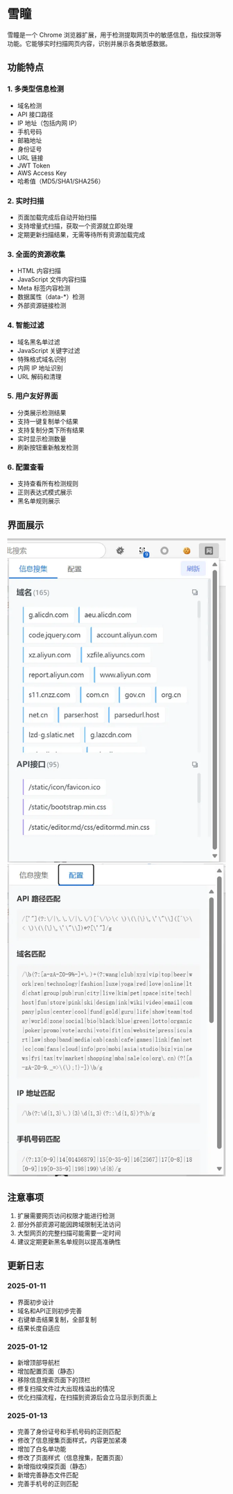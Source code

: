 # 雪瞳

雪瞳是一个 Chrome 浏览器扩展，用于检测提取网页中的敏感信息，指纹探测等功能。它能够实时扫描网页内容，识别并展示各类敏感数据。

## 功能特点

### 1. 多类型信息检测
- 域名检测
- API 接口路径
- IP 地址（包括内网 IP）
- 手机号码
- 邮箱地址
- 身份证号
- URL 链接
- JWT Token
- AWS Access Key
- 哈希值（MD5/SHA1/SHA256）

### 2. 实时扫描
- 页面加载完成后自动开始扫描
- 支持增量式扫描，获取一个资源就立即处理
- 定期更新扫描结果，无需等待所有资源加载完成

### 3. 全面的资源收集
- HTML 内容扫描
- JavaScript 文件内容扫描
- Meta 标签内容检测
- 数据属性（data-*）检测
- 外部资源链接检测

### 4. 智能过滤
- 域名黑名单过滤
- JavaScript 关键字过滤
- 特殊格式域名识别
- 内网 IP 地址识别
- URL 解码和清理

### 5. 用户友好界面
- 分类展示检测结果
- 支持一键复制单个结果
- 支持复制分类下所有结果
- 实时显示检测数量
- 刷新按钮重新触发检测

### 6. 配置查看
- 支持查看所有检测规则
- 正则表达式模式展示
- 黑名单规则展示

## 界面展示
![信息收集界面](info.png)
![配置界面](config.png)
## 注意事项

1. 扩展需要网页访问权限才能进行检测
2. 部分外部资源可能因跨域限制无法访问
3. 大型网页的完整扫描可能需要一定时间
4. 建议定期更新黑名单规则以提高准确性

## 更新日志

### 2025-01-11
- 界面初步设计
- 域名和API正则初步完善
- 右键单击结果复制，全部复制
- 结果长度自适应
### 2025-01-12
- 新增顶部导航栏
- 增加配置页面（静态）
- 移除信息搜索页面下的顶栏
- 修复扫描文件过大出现栈溢出的情况
- 优化扫描流程，在扫描到资源后会立马显示到页面上
### 2025-01-13
- 完善了身份证号和手机号码的正则匹配
- 修改了信息搜集页面样式，内容更加紧凑
- 增加了白名单功能
- 修改了页面样式（信息搜集，配置页面）
- 新增指纹嗅探页面（静态）
- 新增完善静态文件匹配
- 完善手机号的正则匹配